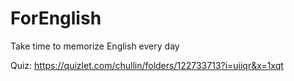 # ForEnglish
Take time to memorize English every day

Quiz: https://quizlet.com/chullin/folders/122733713?i=uiiqr&x=1xqt
